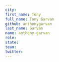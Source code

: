 ```yaml
---
city:
first_name: Tony
full_name: Tony Garvan
github: anthonygarvan
last_name: Garvan
name: anthony-garvan
role:
state:
team:
twitter:
---
```

